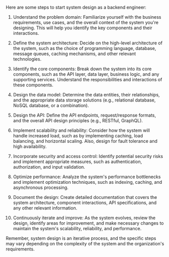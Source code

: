 Here are some steps to start system design as a backend engineer:

1. Understand the problem domain: Familiarize yourself with the business requirements, use cases, and the overall context of the system you're designing. This will help you identify the key components and their interactions.

2. Define the system architecture: Decide on the high-level architecture of the system, such as the choice of programming language, database, message queues, caching mechanisms, and other relevant technologies.

3. Identify the core components: Break down the system into its core components, such as the API layer, data layer, business logic, and any supporting services. Understand the responsibilities and interactions of these components.

4. Design the data model: Determine the data entities, their relationships, and the appropriate data storage solutions (e.g., relational database, NoSQL database, or a combination).

5. Design the API: Define the API endpoints, request/response formats, and the overall API design principles (e.g., RESTful, GraphQL).

6. Implement scalability and reliability: Consider how the system will handle increased load, such as by implementing caching, load balancing, and horizontal scaling. Also, design for fault tolerance and high availability.

7. Incorporate security and access control: Identify potential security risks and implement appropriate measures, such as authentication, authorization, and input validation.

8. Optimize performance: Analyze the system's performance bottlenecks and implement optimization techniques, such as indexing, caching, and asynchronous processing.

9. Document the design: Create detailed documentation that covers the system architecture, component interactions, API specifications, and any other relevant information.

10. Continuously iterate and improve: As the system evolves, review the design, identify areas for improvement, and make necessary changes to maintain the system's scalability, reliability, and performance.

Remember, system design is an iterative process, and the specific steps may vary depending on the complexity of the system and the organization's requirements.